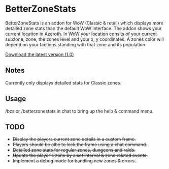 # BetterZoneStats
BetterZoneStats is an addon for WoW (Classic & retail) which displays more detailed zone stats than the default WoW interface. The addon shows your current location in Azeroth. In WoW your location consits of your current subzone, zone, the zones level and your x, y coordinates. A zones color will depend on your factions standing with that zone and its population.  

[Download the latest version (1.0)](https://github.com/SnaBe/BetterZoneStats/releases/download/v1.0/BetterZoneStats-v1.0.zip)

## Notes
Currently only displays detailed stats for Classic zones.

## Usage
/bzs or /betterzonestats in chat to bring up the help & command menu.

## TODO
* ~~Display the players current zone details in a custom frame.~~
* ~~Players should be albe to lock the frame using a chat command.~~
* ~~Detailed zone stats for regular zones, dungeons and raids.~~
* ~~Update the player's zone by a set interval & zone related events.~~
* ~~Implement a debug mode for handling new zones & errors.~~
